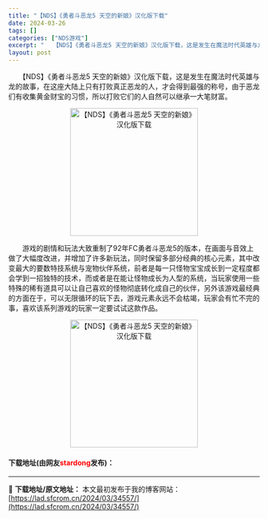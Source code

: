 ```yaml
---
title: "【NDS】《勇者斗恶龙5 天空的新娘》汉化版下载"
date: 2024-03-26
tags: []
categories: ["NDS游戏"]
excerpt: "　　【NDS】《勇者斗恶龙5 天空的新娘》汉化版下载，这是发生在魔法时代英雄与龙的故事，在这座大陆上只有打败真正恶龙的人，才会得到最强的称号，由于恶龙们有收集黄金财宝的习惯，所以打败它们的人自然可以继承一大笔财富。 　　游戏的剧情和玩法大致重制了92年FC勇者斗恶龙5的版本，在画面与音效上做了大幅度&hellip;"
layout: post
---
```


 <p>　　【NDS】《勇者斗恶龙5 天空的新娘》汉化版下载，这是发生在魔法时代英雄与龙的故事，在这座大陆上只有打败真正恶龙的人，才会得到最强的称号，由于恶龙们有收集黄金财宝的习惯，所以打败它们的人自然可以继承一大笔财富。</p> <p align="center"><img align="" border="0" src="https://lad.sfcrom.cn/wp-content/uploads/2024/03/20240326_66022e4ead0f0.jpg" width="256" alt="【NDS】《勇者斗恶龙5 天空的新娘》汉化版下载" /></p> <p>　　游戏的剧情和玩法大致重制了92年FC勇者斗恶龙5的版本，在画面与音效上做了大幅度改进，并增加了许多新玩法，同时保留多部分经典的核心元素，其中改变最大的要数特技系统与宠物伙伴系统，前者是每一只怪物宝宝成长到一定程度都会学到一招独特的技术，而或者是在能让怪物成长为人型的系统，当玩家使用一些特殊的稀有道具可以让自己喜欢的怪物彻底转化成自己的伙伴，另外该游戏最经典的方面在于，可以无限循环的玩下去，游戏元素永远不会枯竭，玩家会有忙不完的事，喜欢该系列游戏的玩家一定要试试这款作品。</p> <p align="center"><img align="" border="0" src="https://lad.sfcrom.cn/wp-content/uploads/2024/03/20240326_66022e4f0e0d9.jpg" width="256" alt="【NDS】《勇者斗恶龙5 天空的新娘》汉化版下载" /></p> <p><h4>下载地址(由网友<font color="red">stardong</font>发布)：</h4></p> 

---
📖 **下载地址/原文地址：** 本文最初发布于我的博客网站：[https://lad.sfcrom.cn/2024/03/34557/](https://lad.sfcrom.cn/2024/03/34557/)
